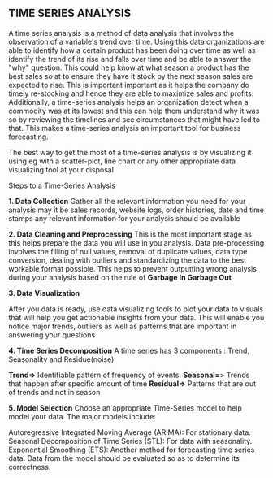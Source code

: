 ## **TIME SERIES ANALYSIS**
A time series analysis is a method of data analysis that involves the observation of a variable's trend over time. Using this data organizations are able to identify how a certain product has been doing over time as well as identify the trend of its rise and falls over time and be able to answer the "why" question. This could help know at what season a product has the best sales so at to ensure they have it stock by the next season sales are expected to rise. This is important important as it helps the company do timely re-stocking and hence they are able to maximize sales and profits.
Additionally, a time-series analysis helps an organization detect when a commodity was at its lowest and this can help them understand why it was so by reviewing the timelines and see circumstances that might have led to that. This makes a time-series analysis an important tool for business forecasting.

The best way to get the most of a time-series analysis is by visualizing it using eg with a scatter-plot, line chart or any other appropriate data visualizing tool at your disposal

Steps to a Time-Series Analysis

**1. Data Collection**
Gather all the relevant information you need for your analysis may it be sales records, website logs, order histories, date and time stamps any relevant information for your analysis should be available

**2. Data Cleaning and Preprocessing**
This is the most important stage as this helps prepare the data you will use in you analysis. Data pre-processing involves the filling of null values, removal of duplicate values, data type conversion, dealing with outliers and standardizing the data to the best workable format possible. This helps to prevent outputting wrong analysis during your analysis based on the rule of **Garbage In Garbage Out**

**3. Data Visualization**

After you data is ready, use data visualizing tools to plot your data to visuals that will help you get actionable insights from your data. This will enable you notice major trends, outliers as well as patterns that are important in answering your questions

**4. Time Series Decomposition**
A time series has 3 components : Trend, Seasonality and Residue(noise)

**Trend=>** Identifiable pattern of frequency of events. **Seasonal=**> Trends that happen after specific amount of time **Residual=>** Patterns that are out of trends and not in season

**5. Model Selection**
Choose an appropriate Time-Series model to help model your data. The major models include:

Autoregressive Integrated Moving Average (ARIMA): For stationary data.
Seasonal Decomposition of Time Series (STL): For data with seasonality.
Exponential Smoothing (ETS): Another method for forecasting time series data.
Data from the model should be evaluated so as to determine its correctness.

